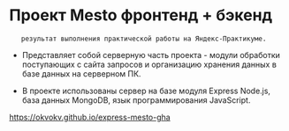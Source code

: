 #                   Проект Mesto фронтенд + бэкенд
        
       результат выполнения практической работы на Яндекс-Практикуме.

* Представляет собой серверную часть проекта - модули обработки поступающих с сайта запросов и организацию хранения данных в базе данных на серверном ПК.

* В проекте использованы сервер на базе модуля Express Node.js, база данных MongoDB, язык программирования JavaScript. 

https://okvokv.github.io/express-mesto-gha
